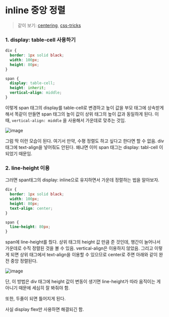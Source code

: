 # inline 중앙 정렬

> 같이 보기: [centering](https://poiemaweb.com/css3-centering), [css-tricks](https://css-tricks.com/centering-css-complete-guide/)

### 1. display: table-cell 사용하기

```css
div {
  border: 1px solid black;
  width: 100px;
  height: 80px;
}

span {
  display: table-cell;
  height: inherit;
  vertical-align: middle;
}
```

이렇게 span 태그의 display를 table-cell로 변경하고 높이 값을 부모 태그에 상속받게 해서 똑같이 만들면 span 태그의 높이 값이 상위 태그의 높이 값과 동일하게 된다. 이 때, `vertical-align: middle` 을 사용해서 가운데로 맞추는 것임.

![image](https://user-images.githubusercontent.com/59427983/136689871-6d196498-ff6b-42dd-9a5b-43dc9fcb3c14.png)

그럼 딱 이런 모습이 된다. 여기서 만약, 수평 정렬도 하고 싶다고 한다면 할 수 없음. div 태그에 text-align을 넣어줘도 안된다. 왜냐면 이미 span 태그는 display: tabl-cell 이 되었기 때문임.

### 2. line-height 이용

그러면 span태그의 display: inline으로 유지하면서 가운데 정렬하는 법을 알아보자.

```css
div {
  border: 1px solid black;
  width: 100px;
  height: 80px;
  text-align: center;
}

span {
  line-height: 80px;
}
```

span에 line-height를 줬다. 상위 태그의 height 값 만큼 준 것인데, 행간이 늘어나서 가운데로 수직 정렬된 것을 볼 수 있음. vertical-align은 이용하지 않았음. 그리고 이렇게 되면 상위 태그에서 text-align을 이용할 수 있으므로 center로 주면 아래와 같이 완전 중앙 정렬된다.

![image](https://user-images.githubusercontent.com/59427983/136690025-ae9c7420-842f-4192-b452-2e72fd38d266.png)

단, 이 방법은 div 태그에 height 값이 변동이 생기면 line-height가 따라 움직이는 게 아니기 때문에 세심히 잘 봐줘야 함.

또한, 두줄이 되면 틀어지게 된다.

사실 display flex만 사용하면 해결되긴 함. 